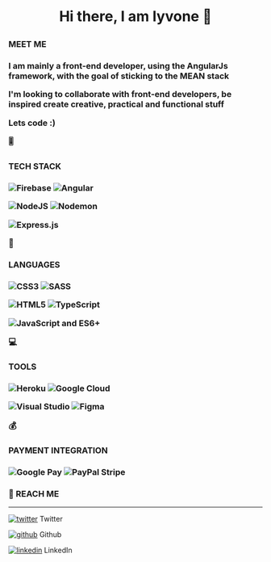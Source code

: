 # <p align="center"> Hi there, I am Iyvone 	:wave:</p>

<h3>MEET ME<h3/>

<p>I am mainly a front-end developer, using the AngularJs framework, with the goal of sticking to the MEAN stack


 I'm looking to collaborate with front-end developers, be inspired create creative, practical and functional stuff
 

Lets code :)</p>

:level_slider: <h3>TECH STACK <h3/>

![Firebase](https://img.shields.io/badge/Firebase-039BE5?style=for-the-badge&logo=Firebase&logoColor=white)
![Angular](https://img.shields.io/badge/angular-%23DD0031.svg?style=for-the-badge&logo=angular&logoColor=white)

![NodeJS](https://img.shields.io/badge/node.js-6DA55F?style=for-the-badge&logo=node.js&logoColor=white)
![Nodemon](https://img.shields.io/badge/NODEMON-%23323330.svg?style=for-the-badge&logo=nodemon&logoColor=%BBDEAD)

![Express.js](https://img.shields.io/badge/express.js-%23404d59.svg?style=for-the-badge&logo=express&logoColor=%2361DAFB)


:toolbox:  <h3>LANGUAGES<h3/>

![CSS3](https://img.shields.io/badge/css3-%231572B6.svg?style=for-the-badge&logo=css3&logoColor=white)
![SASS](https://img.shields.io/badge/SASS-hotpink.svg?style=for-the-badge&logo=SASS&logoColor=white)

![HTML5](https://img.shields.io/badge/html5-%23E34F26.svg?style=for-the-badge&logo=html5&logoColor=white)
![TypeScript](https://img.shields.io/badge/typescript-%23007ACC.svg?style=for-the-badge&logo=typescript&logoColor=white)

![JavaScript](https://img.shields.io/badge/javascript-%23323330.svg?style=for-the-badge&logo=javascript&logoColor=%23F7DF1E) and ES6+


 :computer: <h3>TOOLS<h3/> 
 
![Heroku](https://img.shields.io/badge/heroku-%23430098.svg?style=for-the-badge&logo=heroku&logoColor=white)
![Google Cloud](https://img.shields.io/badge/GoogleCloud-%234285F4.svg?style=for-the-badge&logo=google-cloud&logoColor=white)

![Visual Studio](https://img.shields.io/badge/Visual%20Studio-5C2D91.svg?style=for-the-badge&logo=visual-studio&logoColor=white)
![Figma](https://img.shields.io/badge/figma-%23F24E1E.svg?style=for-the-badge&logo=figma&logoColor=white)



💰 <h3>PAYMENT INTEGRATION <h3/>

![Google Pay](https://img.shields.io/badge/GooglePay-%233780F1.svg?style=for-the-badge&logo=Google-Pay&logoColor=white)
![PayPal](https://img.shields.io/badge/PayPal-00457C?style=for-the-badge&logo=paypal&logoColor=white)
Stripe

 
 
 ### :speech_balloon: REACH ME
___________________________________



[![twitter](https://github.com/shikhar1020jais1/Git-Social/blob/master/Icons/Twitter.png (Twitter))][3] Twitter

[![github](https://github.com/shikhar1020jais1/Git-Social/blob/master/Icons/Github.png (Github))][5] Github

[![linkedin](https://github.com/shikhar1020jais1/Git-Social/blob/master/Icons/LinkedIn.png (LinkedIn))][1] LinkedIn


[1]: https://www.linkedin.com/in/iyvone-wesonga
[3]: https://www.twitter.com/_wesonga
[5]: https://www.github.com/Iyvone-Wesonga

